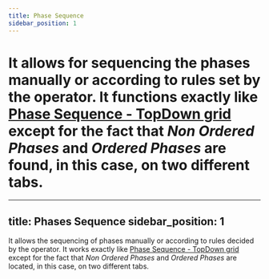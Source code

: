 ```yaml
---
title: Phase Sequence
sidebar_position: 1
---
```


It allows for sequencing the phases manually or according to rules set by the operator. It functions exactly like [Phase Sequence - TopDown grid](/docs/planning/capacity-requirements-planning/phase-sequences/phase-sequence-topdown) except for the fact that *Non Ordered Phases* and *Ordered Phases* are found, in this case, on two different tabs.
=======
---
title: Phases Sequence 
sidebar_position: 1
---

It allows the sequencing of phases manually or according to rules decided by the operator. It works exactly like [Phase Sequence - TopDown grid](/docs/planning/capacity-requirements-planning/phase-sequences/phase-sequence-topdown) except for the fact that *Non Ordered Phases* and *Ordered Phases* are located, in this case, on two different tabs.
